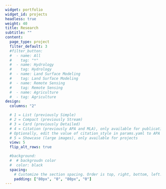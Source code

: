 ```yaml
---
widget: portfolio
widget_id: projects
headless: true
weight: 40
title: Research
subtitle: ""
content:
  page_type: project
  filter_default: 3
  #filter_button:
  #  - name: All
  #    tag: "*"
  #  - name: Hydrology 
  #    tag: Hydrology
  #  - name: Land Surface Modeling
  #    tag: Land Surface Modeling
  #  - name: Remote Sensing
  #    tag: Remote Sensing
  #  - name: Agriculture
  #  - tag: Agriculture
design:
  columns: "2"

  # 1 = List (previously Simple)
  # 2 = Compact (previously Stream)
  # 3 = Card (previously Detailed)
  # 4 = Citation (previously APA and MLA), only available for publications
  # Optionally, edit the value of citation_style in params.yaml to APA or MLA
  # 5 = Showcase (large images), only available for projects
  view: 5
  flip_alt_rows: true

  #background:
  #  # backgroudn color
  #  color: black
  spacing:
    # Customize the section spacing. Order is top, right, bottom, left.
    padding: ["80px", "0", "80px", "0"]
---
```

